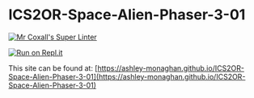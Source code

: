 # ICS2OR-Space-Alien-Phaser-3-01

[![Mr Coxall's Super Linter](https://github.com/ashley-monaghan/ICS2OR-Space-Alien-Phaser-3-01/workflows/Mr%20Coxall's%20Super%20Linter/badge.svg)](https://github.com/ashley-monaghan/ICS2OR-Space-Alien-Phaser-3-01/actions/)

[![Run on Repl.it](https://repl.it/badge/github/ashley-monaghan/ICS2OR-Space-Alien-Phaser-3-01)](https://repl.it/github/ashley-monaghan/ICS2OR-Space-Alien-Phaser-3-01)

This site can be found at: [https://ashley-monaghan.github.io/ICS2OR-Space-Alien-Phaser-3-01](https://ashley-monaghan.github.io/ICS2OR-Space-Alien-Phaser-3-01)
